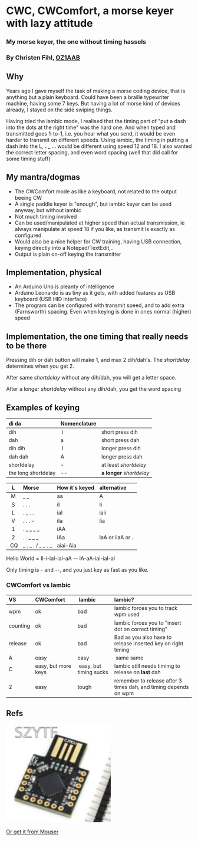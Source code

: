 # CWC, CWComfort, a morse keyer with lazy attitude
### My morse keyer, the one without timing hassels
### By Christen Fihl, [OZ1AAB](https://www.fihl.net/oz1aab/)

## Why
Years ago I gave myself the task of making a morse coding device, that is anything but a plain keyboard. 
Could have been a braille typewriter machine, having some 7 keys. 
But having a lot of morse kind of devices already, I stayed on the side swiping things. 

Having tried the iambic mode, I realised that the timing part of "put a dash into the dots at the right time" was the hard one. And when typed and transmitted goes 1-to-1, i.e. you hear what you send, it would be even harder to transmit on different speeds. 
Using iambic, the timing in putting a dash into the L, **. _ . .** would be different using speed 12 and 18. 
I also wanted the correct letter spacing, and even word spacing (well that did call for some timing stuff)

## My mantra/dogmas 
* The CWComfort mode as like a keyboard, not related to the output beeing CW
* A single paddle keyer is "enough", but iambic keyer can be used anyway, but without iambic 
* Not much timing involved
* Can be used/manipulated at higher speed than actual transmission, ie always manipulate at speed 18 if you like, as transmit is exactly as configured
* Would also be a nice helper for CW training, having USB connection, keying directly into a Notepad/TextEdit,..
* Output is plain on-off keying the transmitter

## Implementation, physical
* An Arduino Uno is pleanty of intelligence
* Arduino Leonardo is as tiny as it gets, with added features as USB keyboard (USB HID interface)
* The program can be configured with transmit speed, and to add extra (Farnsworth) spacing. Even when keying is done in ones normal (higher) speed


## Implementation, the one timing that really needs to be there
Pressing dih or dah button will make 1, and max 2 dih/dah's. The *shortdelay* determines when you get 2.

After same *shortdelay* without any dih/dah, you will get a letter space.

After a longer *shortdelay* without any dih/dah, you get the word spacing

## Examples of keying

| di da | Nomenclature |  |
| :----| :------------ | :--- |
|dih | i | short press dih | 
|dah | a | short press dah |
|dih dih | I | longer press dih |
|dah dah | A | longer press dah |
| shortdelay | - | at least *shortdelay* |
| the long shortdelay | -- |  **a longer** *shortdelay* |


| L | Morse | How it's keyed | alternative |
| :---: | :---- | :--- | :--- |
| M | _ _ | aa | A |
| S | . . . | iI | Ii |
| L | . _ . . | iaI | iaii |
| V | . . . - | iIa | Iia |
| 1 | . _ _ _ _ | iAA | |
| 2 | . . _ _ _ | IAa | IaA or iiaA or .. |
| CQ | _ . _ . / _ _ . _ | aiai-Aia |  |

Hello World = 
II-i-iaI-iaI-aA -- iA-aA-iai-iaI-aI

Only timing is - and --, and you just key as fast as you like. 

### CWComfort vs Iambic

| VS   | CWComfort | Iambic | Iambic? |
| :--- | :-------- | :----- | :--- |
| wpm | ok | bad    | Iambic forces you to track wpm used |
| counting| ok    | bad    | Iambic forces you to "insert dot on correct timing" |
| release| ok     | bad    | Bad as you also have to release inserted key on right timing |
| A     | easy   | easy   | same same |
| C     | easy, but more keys | easy, but timing sucks | Iambic still needs timimg to release on **last** dah |
| 2     | easy   | tough  | remember to release after 3 times dah, and timing depends on wpm |


## Refs
[ ![AliExpress](picts/leonardo.png "Buy a Leonardo unit") ](https://www.aliexpress.com/item/32617886318.html)

[Or get it from Mouser](https://www.mouser.dk/ProductDetail/DFRobot/DFR0816?qs=Li%252BoUPsLEnv9dhK52gqzSQ%3D%3D)
